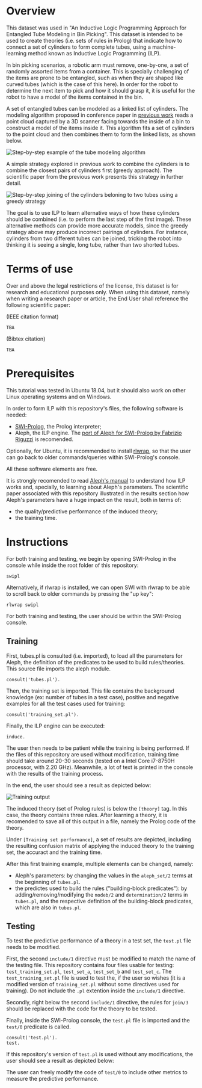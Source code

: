 # Overview

This dataset was used in "An Inductive Logic Programming Approach for Entangled Tube Modeling in Bin Picking". This dataset is intended to be used to create theories (i.e. sets of rules in Prolog) that indicate how to connect a set of cylinders to form complete tubes, using a machine-learning method known as Inductive Logic Programming (ILP).

In bin picking scenarios, a robotic arm must remove, one-by-one, a set of randomly assorted items from a container. This is specially challenging of the items are prone to be entangled, such as when they are shaped like curved tubes (which is the case of this here). In order for the robot to determine the next item to pick and how it should grasp it, it is useful for the robot to have a model of the items contained in the bin.

A set of entangled tubes can be modeled as a linked list of cylinders. The modeling algorithm proposed in conference paper in [previous work](https://link.springer.com/chapter/10.1007/978-3-030-35990-4_50) reads a point cloud captured by a 3D scanner facing towards the inside of a bin to construct a model of the items inside it. This algorithm fits a set of cylinders to the point cloud and then combines them to form the linked lists, as shown below.

![Step-by-step example of the tube modeling algorithm](https://github.com/GoncaloLeao/Entangled-Tubes-Bin-Picking-Dataset/blob/master/an-ilp-approach-for-entangled-tube-modeling-in-bin-picking/images/modeling-example.png?raw=true)

A simple strategy explored in previous work to combine the cylinders is to combine the closest pairs of cylinders first (greedy approach). The scientific paper from the previous work presents this strategy in further detail.

![Step-by-step joining of the cylinders beloning to two tubes using a greedy strategy](https://github.com/GoncaloLeao/Entangled-Tubes-Bin-Picking-Dataset/blob/master/an-ilp-approach-for-entangled-tube-modeling-in-bin-picking/images/tube-joining-steps.png?raw=true)

The goal is to use ILP to learn alternative ways of how these cylinders should be combined (i.e. to perform the last step of the first image). These alternative methods can provide more accurate models, since the greedy strategy above may produce incorrect pairings of cylinders. For instance, cylinders from two different tubes can be joined, tricking the robot into thinking it is seeing a single, long tube, rather than two shorted tubes.

# Terms of use

Over and above the legal restrictions of the license, this dataset is for research and educational purposes only. When using this dataset, namely when writing a research paper or article, the End User shall reference the following scientific paper:

(IEEE citation format)
```
TBA
```

(Bibtex citation)
```
TBA
```

# Prerequisites

This tutorial was tested in Ubuntu 18.04, but it should also work on other Linux operating systems and on Windows.

In order to form ILP with this repository's files, the following software is needed:
- [SWI-Prolog](https://github.com/SWI-Prolog/swipl-devel), the Prolog interpreter;
- Aleph, the ILP engine. The [port of Aleph for SWI-Prolog by Fabrizio Riguzzi](https://github.com/friguzzi/aleph) is recomended.

Optionally, for Ubuntu, it is recommended to install [rlwrap](https://github.com/hanslub42/rlwrap), so that the user can go back to older commands/queries within SWI-Prolog's console.

All these software elements are free.

It is strongly recomended to read [Aleph's manual](https://www.di.ubi.pt/~jpaulo/competence/tutorials/aleph.pdf) to understand how ILP works and, specially, to learning about Aleph's parameters. The scientific paper associated with this repository illustrated in the results section how Aleph's parameters have a huge impact on the result, both in terms of:
- the quality/predictive performance of the induced theory;
- the training time.

# Instructions

For both training and testing, we begin by opening SWI-Prolog in the console while inside the root folder of this repository:

```
swipl
```

Alternatively, if rlwrap is installed, we can open SWI with rlwrap to be able to scroll back to older commands by pressing the "up key":

```
rlwrap swipl
```

For both training and testing, the user should be within the SWI-Prolog console.

## Training

First, tubes.pl is consulted (i.e. imported), to load all the parameters for Aleph, the definition of the predicates to be used to build rules/theories. This source file imports the aleph module.
```
consult('tubes.pl').
```

Then, the training set is imported. This file contains the background knowledge (ex: number of tubes in a test case), positive and negative examples for all the test cases used for training:
```
consult('training_set.pl').
```

Finally, the ILP engine can be executed:
```
induce.
```

The user then needs to be patient while the training is being performed. If the files of this repository are used without modification, training time should take around 20-30 seconds (tested on a Intel Core i7-8750H processor, with 2.20 GHz). Meanwhile, a lot of text is printed in the console with the results of the training process.

In the end, the user should see a result as depicted below:

![Training output](https://github.com/GoncaloLeao/Entangled-Tubes-Bin-Picking-Dataset/blob/master/an-ilp-approach-for-entangled-tube-modeling-in-bin-picking/images/training.png?raw=true)

The induced theory (set of Prolog rules) is below the ```[theory]``` tag. In this case, the theory contains three rules. After learning a theory, it is recomended to save all of this output in a file, namely the Prolog code of the theory.

Under ```[Training set performance]```, a set of results are depicted, including the resulting confusion matrix of applying the induced theory to the training set, the accuract and the training time.

After this first training example, multiple elements can be changed, namely:
- Aleph's parameters: by changing the values in the ```aleph_set/2``` terms at the beginning of ```tubes.pl```.
- the predictes used to build the rules ("building-block predicates"): by adding/removing/modifying the ```modeb/2``` and ```determination/2``` terms in ```tubes.pl```, and the respective definition of the building-block predicates, which are also in ```tubes.pl```.

## Testing 

To test the predictive performance of a theory in a test set, the ```test.pl``` file needs to be modified.

First, the second ```include/1``` directive must be modified to match the name of the testing file. This repository contains four files usable for testing: 
```test_training_set.pl```, ```test_set_a```, ```test_set_b``` and ```test_set_c```. The ```test_training_set.pl``` file is used to test the, if the user so wishes (it is a modified version of ```training_set.pl``` without some directives used for training). Do not include the ```.pl``` extention inside the ```include/1``` directive.

Secondly, right below the second ```include/1``` directive, the rules for ```join/3``` should be replaced with the code for the theory to be tested.

Finally, inside the SWI-Prolog console, the ```test.pl``` file is imported and the ```test/0``` predicate is called.

```
consult('test.pl').
test.
```

If this repository's version of ```test.pl``` is used without any modifications, the user should see a result as depicted below:

The user can freely modify the code of ```test/0``` to include other metrics to measure the predictive performance.



